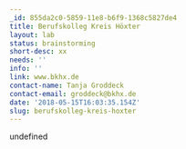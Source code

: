 ```yaml
---
_id: 855da2c0-5859-11e8-b6f9-1368c5827de4
title: Berufskolleg Kreis Höxter
layout: lab
status: brainstorming
short-desc: xx
needs: ''
info: ''
link: www.bkhx.de
contact-name: Tanja Groddeck
contact-email: groddeck@bkhx.de
date: '2018-05-15T16:03:35.154Z'
slug: berufskolleg-kreis-hoxter
---
```

undefined
